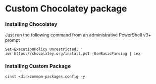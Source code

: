 # Custom Chocolatey package

### Installing Chocolatey
Just run the following command from an administrative PowerShell v3+ prompt

    Set-ExecutionPolicy Unrestricted; '
    iwr https://chocolatey.org/install.ps1 -UseBasicParsing | iex

### Installing Custom Package

    cinst <dir>common-packages.config -y

